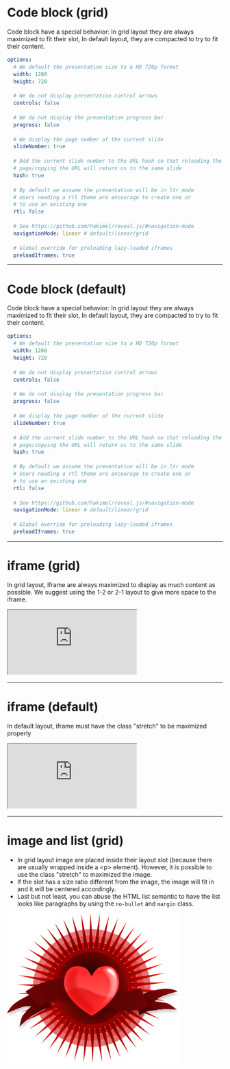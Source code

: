 <!-- .slide: class="grid" -->
# Code block (grid)

Code block have a special behavior: In grid layout they are always maximized to fit their slot, In default layout, they are compacted to try to fit their content.

```yaml
options:
  # We default the presentation size to a HD 720p format
  width: 1280
  height: 720

  # We do not display presentation control arrows
  controls: false

  # We do not display the presentation progress bar
  progress: false

  # We display the page number of the current slide
  slideNumber: true

  # Add the current slide number to the URL hash so that reloading the
  # page/copying the URL will return us to the same slide
  hash: true

  # By default we assume the presentation will be in ltr mode
  # Users needing a rtl theme are encourage to create one or
  # to use an existing one
  rtl: false

  # See https://github.com/hakimel/reveal.js/#navigation-mode
  navigationMode: linear # default/linear/grid

  # Global override for preloading lazy-loaded iframes
  preloadIframes: true
```

---

# Code block (default)

Code block have a special behavior: In grid layout they are always maximized to fit their slot, In default layout, they are compacted to try to fit their content.

```yaml
options:
  # We default the presentation size to a HD 720p format
  width: 1280
  height: 720

  # We do not display presentation control arrows
  controls: false

  # We do not display the presentation progress bar
  progress: false

  # We display the page number of the current slide
  slideNumber: true

  # Add the current slide number to the URL hash so that reloading the
  # page/copying the URL will return us to the same slide
  hash: true

  # By default we assume the presentation will be in ltr mode
  # Users needing a rtl theme are encourage to create one or
  # to use an existing one
  rtl: false

  # See https://github.com/hakimel/reveal.js/#navigation-mode
  navigationMode: linear # default/linear/grid

  # Global override for preloading lazy-loaded iframes
  preloadIframes: true
```

---

<!-- .slide: class="grid col-1-2" -->
# iframe (grid)

In grid layout, iframe are always maximized to display as much content as possible. We suggest using the 1-2 or 2-1 layout to give more space to the iframe.

<iframe src="https://sass-lang.com"></iframe>

---

# iframe (default)

In default layout, iframe must have the class "stretch" to be maximized properly

<iframe src="https://sass-lang.com" class="stretch"></iframe>

---

<!-- .slide: class="grid no-bullet margin" -->
# image and list (grid)

- In grid layout image are placed inside their layout slot (because there are usually wrapped inside a &lt;p&gt; element). However, it is possible to use the class "stretch" to maximized the image.
- If the slot has a size ratio different from the image, the image will fit in and it will be centered accordingly.
- Last but not least, you can abuse the HTML list semantic to have the list looks like paragraphs by using the `no-bullet` and `margin` class.

![](img/heart.png) <!-- .element: class="stretch" -->
